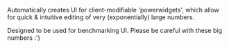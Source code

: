 Automatically creates UI for client-modifiable 'powerwidgets', which allow for quick & intuitive editing of very (exponentially) large numbers.

Designed to be used for benchmarking UI. Please be careful with these big numbers :')
